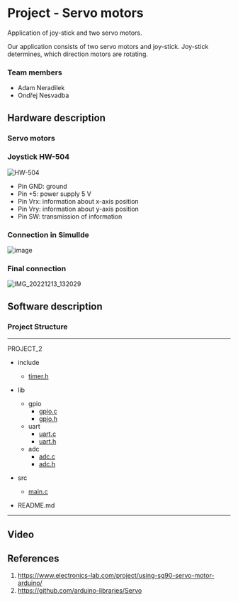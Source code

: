 # Project - Servo motors
Application of joy-stick and two servo motors. 

Our application consists of two servo motors and joy-stick. Joy-stick determines, which direction motors are rotating. 

### Team members

* Adam Neradilek
* Ondřej Nesvadba

## Hardware description
### Servo motors


### Joystick HW-504
![HW-504](https://user-images.githubusercontent.com/99417291/205458618-b3d640bc-a72d-437f-a9a0-8da89a7361f3.png)

* Pin GND: ground
* Pin +5: power supply 5 V
* Pin Vrx: information about x-axis position 
* Pin Vry: information about y-axis position
* Pin SW: transmission of information

### Connection in SimulIde
![image](https://user-images.githubusercontent.com/99417291/208712092-fbd5b50d-67e6-4db2-9d2d-8608bf3d7f97.png)

### Final connection
![IMG_20221213_132029](https://user-images.githubusercontent.com/99417291/208711538-e73572ae-ff3c-47cb-8178-8e8e60578788.jpg)

## Software description

### Project Structure
---------------------------------------------------------------
PROJECT_2       
- include        
  - [timer.h](...)

- lib             
  - gpio
    - [gpio.c](...)
    - [gpio.h](...)
  - uart
    - [uart.c](...)
    - [uart.h](...)
  - adc
    - [adc.c](...)
    - [adc.h](...)

- src           
  - [main.c](...)
- README.md       
---------------------------------------------------------------

## Video


## References
1. https://www.electronics-lab.com/project/using-sg90-servo-motor-arduino/
2. https://github.com/arduino-libraries/Servo
